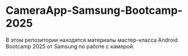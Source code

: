 # CameraApp-Samsung-Bootcamp-2025
В этом репозитории находятся материалы мастер-класса Android Bootcamp 2025 от Samsung по работе с камерой.
